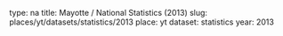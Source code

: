 type: na
title: Mayotte / National Statistics (2013)
slug: places/yt/datasets/statistics/2013
place: yt
dataset: statistics
year: 2013

